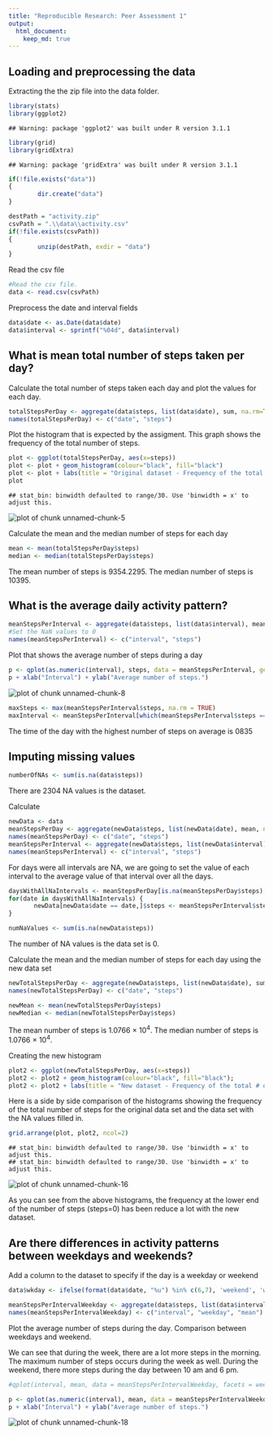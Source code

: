 ```yaml
---
title: "Reproducible Research: Peer Assessment 1"
output: 
  html_document:
    keep_md: true
---
```


## Loading and preprocessing the data

Extracting the the zip file into the data folder.

```r
library(stats)
library(ggplot2)
```

```
## Warning: package 'ggplot2' was built under R version 3.1.1
```

```r
library(grid)
library(gridExtra)
```

```
## Warning: package 'gridExtra' was built under R version 3.1.1
```

```r
if(!file.exists("data"))
{
        dir.create("data") 
}

destPath = "activity.zip"
csvPath = ".\\data\\activity.csv"
if(!file.exists(csvPath))
{
        unzip(destPath, exdir = "data")     
}
```

Read the csv file

```r
#Read the csv file.
data <- read.csv(csvPath)
```

Preprocess the date and interval fields

```r
data$date <- as.Date(data$date)
data$interval <- sprintf("%04d", data$interval)
```

## What is mean total number of steps taken per day?

Calculate the total number of steps taken each day and plot the values for each day.


```r
totalStepsPerDay <- aggregate(data$steps, list(data$date), sum, na.rm=TRUE)
names(totalStepsPerDay) <- c("date", "steps")
```

Plot the histogram that is expected by the assigment. This graph shows the frequency of the total number of steps.


```r
plot <- ggplot(totalStepsPerDay, aes(x=steps))
plot <- plot + geom_histogram(colour="black", fill="black")
plot <- plot + labs(title = "Original dataset - Frequency of the total # of steps.")
plot
```

```
## stat_bin: binwidth defaulted to range/30. Use 'binwidth = x' to adjust this.
```

![plot of chunk unnamed-chunk-5](figure/unnamed-chunk-5.png) 

Calculate the mean and the median number of steps for each day

```r
mean <- mean(totalStepsPerDay$steps)
median <- median(totalStepsPerDay$steps)
```

The mean number of steps is 9354.2295.
The median number of steps is 10395.

## What is the average daily activity pattern?


```r
meanStepsPerInterval <- aggregate(data$steps, list(data$interval), mean, na.rm=TRUE)
#Set the NaN values to 0
names(meanStepsPerInterval) <- c("interval", "steps")
```


Plot that shows the average number of steps during a day

```r
p <- qplot(as.numeric(interval), steps, data = meanStepsPerInterval, geom = c("point", "line"))
p + xlab("Interval") + ylab("Average number of steps.")
```

![plot of chunk unnamed-chunk-8](figure/unnamed-chunk-8.png) 



```r
maxSteps <- max(meanStepsPerInterval$steps, na.rm = TRUE)
maxInterval <- meanStepsPerInterval[which(meanStepsPerInterval$steps == maxSteps),]$interval
```

The time of the day with the highest number of steps on average is 0835

## Imputing missing values


```r
numberOfNAs <- sum(is.na(data$steps))
```

There are 2304 NA values is the dataset.


Calculate 


```r
newData <- data
meanStepsPerDay <- aggregate(newData$steps, list(newData$date), mean, na.rm=TRUE)
names(meanStepsPerDay) <- c("date", "steps")
meanStepsPerInterval <- aggregate(newData$steps, list(newData$interval), mean, na.rm=TRUE)
names(meanStepsPerInterval) <- c("interval", "steps")
```

For days were all intervals are NA, we are going to set the value of each interval to the average value of that interval over all the days.


```r
daysWithAllNaIntervals <- meanStepsPerDay[is.na(meanStepsPerDay$steps),"date"]
for(date in daysWithAllNaIntervals) {
       newData[newData$date == date,]$steps <- meanStepsPerInterval$steps 
}
```


```r
numNaValues <- sum(is.na(newData$steps))
```

The number of NA values is the data set is 0.

Calculate the mean and the median number of steps for each day using the new data set

```r
newTotalStepsPerDay <- aggregate(newData$steps, list(newData$date), sum, na.rm=FALSE)
names(newTotalStepsPerDay) <- c("date", "steps")

newMean <- mean(newTotalStepsPerDay$steps)
newMedian <- median(newTotalStepsPerDay$steps)
```

The mean number of steps is 1.0766 &times; 10<sup>4</sup>.
The median number of steps is 1.0766 &times; 10<sup>4</sup>.

Creating the new histogram

```r
plot2 <- ggplot(newTotalStepsPerDay, aes(x=steps))
plot2 <- plot2 + geom_histogram(colour="black", fill="black");
plot2 <- plot2 + labs(title = "New dataset - Frequency of the total # of steps.")
```

Here is a side by side comparison of the histograms showing the frequency of the total number of steps for the original data set and the data set with the NA values filled in.

```r
grid.arrange(plot, plot2, ncol=2)
```

```
## stat_bin: binwidth defaulted to range/30. Use 'binwidth = x' to adjust this.
## stat_bin: binwidth defaulted to range/30. Use 'binwidth = x' to adjust this.
```

![plot of chunk unnamed-chunk-16](figure/unnamed-chunk-16.png) 

As you can see from the above histograms, the frequency at the lower end of the number of steps (steps=0) has been reduce a lot with the new dataset.

## Are there differences in activity patterns between weekdays and weekends?

Add a column to the dataset to specify if the day is a weekday or weekend

```r
data$wkday <- ifelse(format(data$date, "%u") %in% c(6,7), 'weekend', 'weekday')

meanStepsPerIntervalWeekday <- aggregate(data$steps, list(data$interval,data$wkday), mean, na.rm=TRUE)
names(meanStepsPerIntervalWeekday) <- c("interval", "weekday", "mean")
```


Plot the average number of steps during the day. Comparison between weekdays and weekend.

We can see that during the week, there are a lot more steps in the morning. The maximum number of steps occurs during the week as well.
During the weekend, there more steps during the day between 10 am and 6 pm.


```r
#qplot(interval, mean, data = meanStepsPerIntervalWeekday, facets = weekday ~ .)

p <- qplot(as.numeric(interval), mean, data = meanStepsPerIntervalWeekday, facets = weekday ~ ., geom = c("point", "line"))
p + xlab("Interval") + ylab("Average number of steps.")
```

![plot of chunk unnamed-chunk-18](figure/unnamed-chunk-18.png) 


